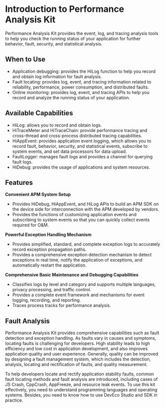# Introduction to Performance Analysis Kit

Performance Analysis Kit provides the event, log, and tracing analysis tools to help you check the running status of your application for further behavior, fault, security, and statistical analysis.

## When to Use

- Application debugging: provides the HiLog function to help you record and obtain log information for fault analysis.
- Fault locating: provides log, event, and tracing information related to reliability, performance, power consumption, and distributed faults.
- Online monitoring: provides log, event, and tracing APIs to help you record and analyze the running status of your application.

## Available Capabilities

- HiLog: allows you to record and obtain logs.
- HiTraceMeter and HiTraceChain: provide performance tracing and cross-thread and cross-process distributed tracing capabilities.
- HiAppEvent: provides application event logging, which allows you to record fault, behavior, security, and statistical events, subscribe to system events, and set data processors for data upload.
- FaultLogger: manages fault logs and provides a channel for querying fault logs.
- HiDebug: provides the usage of applications and system resources.

## Features

**Convenient APM System Setup**

- Provides HiDebug, HiAppEvent, and HiLog APIs to build an APM SDK on the device side for interconnection with the APM developed by vendors.
- Provides the functions of customizing application events and subscribing to system events so that you can quickly collect events required for O&M.

**Powerful Exception Handling Mechanism**

- Provides simplified, standard, and complete exception logs to accurately record exception propagation paths.
- Provides a comprehensive exception detection mechanism to detect exceptions in real time, notify the application of exceptions, and automatically restart the application.

**Comprehensive Basic Maintenance and Debugging Capabilities**

- Classifies logs by level and category and supports multiple languages, privacy processing, and traffic control. 
- Provides a complete event framework and mechanisms for event logging, recording, and reporting. 
- Traces process tracks for performance analysis.

## Fault Analysis

Performance Analysis Kit provides comprehensive capabilities such as fault detection and exception handling. As faults vary in causes and symptoms, locating faults is challenging for developers. High stability leads to high efficiency and low cost in application development, and also improves application quality and user experience. Generally, quality can be improved by designing a fault management system, which includes the detection, analysis, locating and rectification of faults, and quality measurement.

To help developers locate and rectify application stability faults, common fault locating methods and fault analysis are introduced, including cases of JS Crash, CppCrash, AppFreeze, and resource leak events. To use this kit effectively, you need to understand programming languages and operating systems. Besides, you need to know how to use DevEco Studio and SDK in practice.
